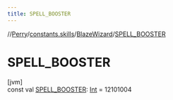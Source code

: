 ```yaml
---
title: SPELL_BOOSTER
---
```

//[Perry](../../../index.html)/[constants.skills](../index.html)/[BlazeWizard](index.html)/[SPELL_BOOSTER](-s-p-e-l-l_-b-o-o-s-t-e-r.html)



# SPELL_BOOSTER



[jvm]\
const val [SPELL_BOOSTER](-s-p-e-l-l_-b-o-o-s-t-e-r.html): [Int](https://kotlinlang.org/api/latest/jvm/stdlib/kotlin/-int/index.html) = 12101004




